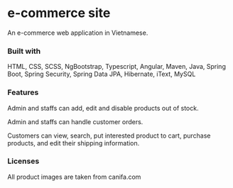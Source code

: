 # e-commerce site

An e-commerce web application in Vietnamese.

### Built with
HTML, CSS, SCSS, NgBootstrap, Typescript, Angular, Maven, Java, Spring Boot, Spring Security, Spring Data JPA, Hibernate, iText, MySQL

### Features

Admin and staffs can add, edit and disable products out of stock.

Admin and staffs can handle customer orders. 

Customers can view, search, put interested product to cart, purchase products, and edit their shipping information.

### Licenses
All product images are taken from canifa.com
